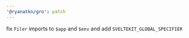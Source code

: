 ```yaml
---
'@ryanatkn/gro': patch
---
```


fix `Filer` imports to `$app` and `$env` and add `SVELTEKIT_GLOBAL_SPECIFIER`
